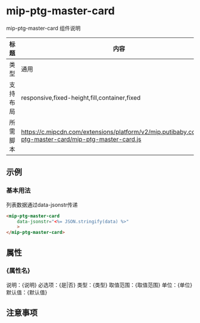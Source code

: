 # mip-ptg-master-card

mip-ptg-master-card 组件说明

标题|内容
----|----
类型|通用
支持布局|responsive,fixed-height,fill,container,fixed
所需脚本|https://c.mipcdn.com/extensions/platform/v2/mip.putibaby.com/mip-ptg-master-card/mip-ptg-master-card.js

## 示例
### 基本用法

列表数据通过data-jsonstr传递

```html
<mip-ptg-master-card
    data-jsonstr="<%= JSON.stringify(data) %>"
    >
</mip-ptg-master-card>   
```

## 属性

### {属性名}

说明：{说明}
必选项：{是|否}
类型：{类型}
取值范围：{取值范围}
单位：{单位}
默认值：{默认值}

## 注意事项


